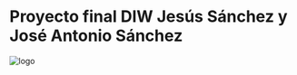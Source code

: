 # Proyecto final DIW Jesús Sánchez y José Antonio Sánchez

![logo](https://user-images.githubusercontent.com/83281747/157015611-50ed79e2-5eaf-4707-a624-9e3535fdd0b5.png)
